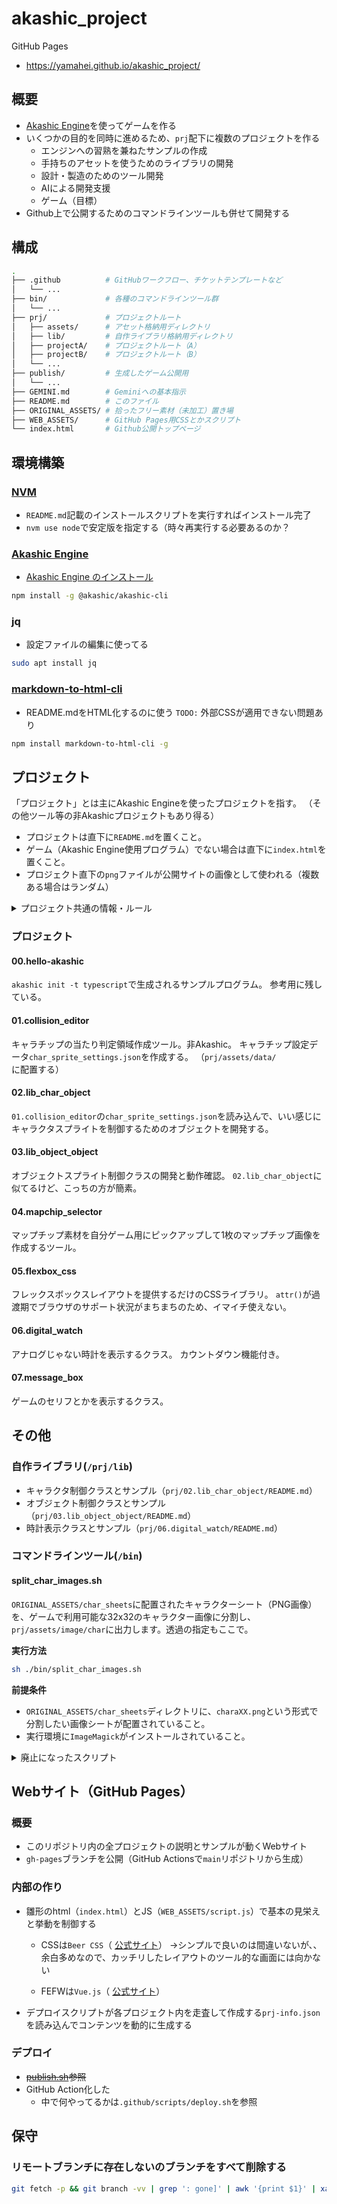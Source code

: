 akashic_project
===============

GitHub Pages

- https://yamahei.github.io/akashic_project/


概要
----

- [Akashic Engine](https://akashic-games.github.io/)を使ってゲームを作る
- いくつかの目的を同時に進めるため、`prj`配下に複数のプロジェクトを作る
  - エンジンへの習熟を兼ねたサンプルの作成
  - 手持ちのアセットを使うためのライブラリの開発
  - 設計・製造のためのツール開発
  - AIによる開発支援
  - ゲーム（目標）
- Github上で公開するためのコマンドラインツールも併せて開発する

構成
----

```sh
.
├── .github          # GitHubワークフロー、チケットテンプレートなど
│   └── ...
├── bin/             # 各種のコマンドラインツール群
│   └── ...
├── prj/             # プロジェクトルート
│   ├── assets/      # アセット格納用ディレクトリ
│   ├── lib/         # 自作ライブラリ格納用ディレクトリ
│   ├── projectA/    # プロジェクトルート（A）
│   ├── projectB/    # プロジェクトルート（B）
│   └── ...
├── publish/         # 生成したゲーム公開用
│   └── ...
├── GEMINI.md        # Geminiへの基本指示
├── README.md        # このファイル
├── ORIGINAL_ASSETS/ # 拾ったフリー素材（未加工）置き場
├── WEB_ASSETS/      # GitHub Pages用CSSとかスクリプト
└── index.html       # Github公開トップページ
```

環境構築
--------

### [NVM](https://github.com/nvm-sh/nvm)

- `README.md`記載のインストールスクリプトを実行すればインストール完了
- `nvm use node`で安定版を指定する（時々再実行する必要あるのか？

### [Akashic Engine](https://akashic-games.github.io/)

- [Akashic Engine のインストール](https://akashic-games.github.io/tutorial/v3/introduction.html#install-akashic-engine)

```sh
npm install -g @akashic/akashic-cli
```

### jq

- 設定ファイルの編集に使ってる

```sh
sudo apt install jq
```

### [markdown-to-html-cli](https://github.com/jaywcjlove/markdown-to-html-cli/)

- README.mdをHTML化するのに使う
`TODO:` 外部CSSが適用できない問題あり

```sh
npm install markdown-to-html-cli -g
```


プロジェクト
------------

「プロジェクト」とは主にAkashic Engineを使ったプロジェクトを指す。
（その他ツール等の非Akashicプロジェクトもあり得る）

- プロジェクトは直下に`README.md`を置くこと。
- ゲーム（Akashic Engine使用プログラム）でない場合は直下に`index.html`を置くこと。
- プロジェクト直下の`png`ファイルが公開サイトの画像として使われる（複数ある場合はランダム）

<details>
<summary>プロジェクト共通の情報・ルール</summary>

### 共通の情報

#### 新規プロジェクトの作成

リポジトリのルートディレクトリで以下のコマンドを実行する。
（プロジェクト名は`${PRJ_NAME}`とする）
```sh
PRJ_NAME=PRJ_NAME
mkdir prj/${PRJ_NAME}
cd prj/${PRJ_NAME}
echo ${PRJ_NAME} > README.md
echo "====" >> README.md
akashic init -t typescript
# prompt: width:  (1280) 320 / 256
# prompt: height:  (720) 512 / 400
# prompt: fps:  (30) 
npm install # VSCode用型定義参照
ln -s ../assets assets
ln -s ../lib lib
cat tsconfig.json | jq '.include |= .+["lib/**/*.ts"]' > .jqtmp && mv .jqtmp tsconfig.json
cat package.json | jq '.scripts |= .+ {"debug":"npm run build && npm run start"}' > .jqtmp && mv .jqtmp package.json
# akashic scan asset
npm run build
```
自動生成されるサンプルプログラムの`main`設定が変な気がするけど、毎回ではなさそう…？
→毎回ダメかも。。
```
- 	"main": "./script/main.js",
+ 	"main": "./script/src/main.js",
```

#### プロジェクトの実行
```sh
akashic sandbox #=> access to http://localhost:3000/
# or below (scan - build - start)
npm run debug
```
#### リソース（アセット）の更新
```sh
akashic scan asset
```
#### ゲームのビルド
```sh
npm run build
```
#### ゲーム(HTML)の出力
```sh
akashic export html --magnify --output "${OUTDIR}" --force
```

</details>



### プロジェクト

#### 00.hello-akashic

`akashic init -t typescript`で生成されるサンプルプログラム。
参考用に残している。

#### 01.collision_editor

キャラチップの当たり判定領域作成ツール。非Akashic。
キャラチップ設定データ`char_sprite_settings.json`を作成する。
（`prj/assets/data/`に配置する）

#### 02.lib_char_object

`01.collision_editor`の`char_sprite_settings.json`を読み込んで、いい感じにキャラクタスプライトを制御するためのオブジェクトを開発する。

#### 03.lib_object_object

オブジェクトスプライト制御クラスの開発と動作確認。
`02.lib_char_object`に似てるけど、こっちの方が簡素。

#### 04.mapchip_selector

マップチップ素材を自分ゲーム用にピックアップして1枚のマップチップ画像を作成するツール。

#### 05.flexbox_css

フレックスボックスレイアウトを提供するだけのCSSライブラリ。
`attr()`が過渡期でブラウザのサポート状況がまちまちのため、イマイチ使えない。

#### 06.digital_watch

アナログじゃない時計を表示するクラス。
カウントダウン機能付き。

#### 07.message_box

ゲームのセリフとかを表示するクラス。

その他
------

### 自作ライブラリ(`/prj/lib`)

- キャラクタ制御クラスとサンプル（`prj/02.lib_char_object/README.md`）
- オブジェクト制御クラスとサンプル（`prj/03.lib_object_object/README.md`）
- 時計表示クラスとサンプル（`prj/06.digital_watch/README.md`）

### コマンドラインツール(`/bin`)

#### split_char_images.sh

`ORIGINAL_ASSETS/char_sheets`に配置されたキャラクターシート（PNG画像）を、ゲームで利用可能な32x32のキャラクター画像に分割し、`prj/assets/image/char`に出力します。透過の指定もここで。

**実行方法**

```sh
sh ./bin/split_char_images.sh
```

**前提条件**

* `ORIGINAL_ASSETS/char_sheets`ディレクトリに、`charaXX.png`という形式で分割したい画像シートが配置されていること。
* 実行環境に`ImageMagick`がインストールされていること。


<details>
<summary>廃止になったスクリプト</summary>

#### update_prj_symlinks.sh

```
プロジェクト作成時に作成する方針に変えたので廃止。
```

`prj/`配下の（`assets`, `lib`以外の）ディレクトリ内に`prj/assets`, `prj/lib`へのシンボリックリンクを作成する。
既に存在する場合は、削除して再作成する。
スクリプトファイルの置き場を基準にパスを組み立てるので、どこから実行しても正しく動く。


#### convert_images.sh

```
役割を終えて、そのままでは使えなくなっているので、廃止扱い。
```

ORIGINAL_ASSETS/内の画像をprj/assets/image/にコピーし、PNG形式に変換します。その際、色`#007575`を透過します。

#### publish.sh

```
GitHub Actionsに移行したので廃止
```

このリポジトリをGithubPagesで公開可能にするためのHTML生成やビルドを行なう。

- markdownをhtmlに変換するツール：`markdown-to-html-cli` ~~`showdown`~~
- akashic engine製のプログラムをhtmlにビルド：`akashic export`

git周り？で変な落ち方することがあるので、成功しない場合はログを残しつつ実行するのが良さそう。

```sh
. bin/publish.sh | tee /tmp/publish.sh.log
```

</details>


Webサイト（GitHub Pages）
-------------------------

### 概要

- このリポジトリ内の全プロジェクトの説明とサンプルが動くWebサイト
- `gh-pages`ブランチを公開（GitHub Actionsで`main`リポジトリから生成）

### 内部の作り

- 雛形のhtml（`index.html`）とJS（`WEB_ASSETS/script.js`）で基本の見栄えと挙動を制御する
  - CSSは`Beer CSS`（ [公式サイト](https://www.beercss.com/)）
    →シンプルで良いのは間違いないが、、余白多めなので、カッチリしたレイアウトのツール的な画面には向かない

  - FEFWは`Vue.js`（ [公式サイト](https://ja.vuejs.org/)）
- デプロイスクリプトが各プロジェクト内を走査して作成する`prj-info.json`を読み込んでコンテンツを動的に生成する

### デプロイ

- ~~[publish.sh](#publishsh)参照~~
- GitHub Action化した
  - 中で何やってるかは`.github/scripts/deploy.sh`を参照

保守
----

### リモートブランチに存在しないのブランチをすべて削除する

```sh
git fetch -p && git branch -vv | grep ': gone]' | awk '{print $1}' | xargs git branch -D
```
